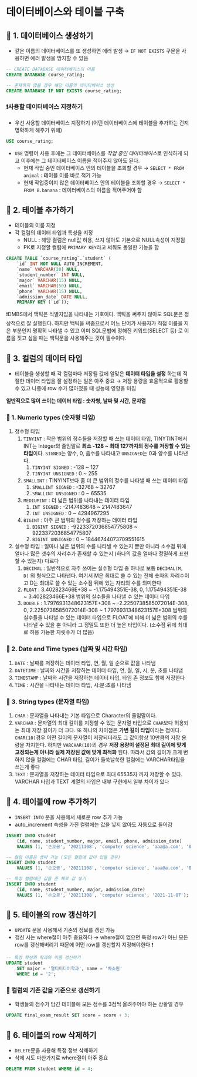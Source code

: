 # 데이터베이스와 테이블 구축

## 📌 1. 데이터베이스 생성하기

- 같은 이름의 데이터베이스를 또 생성하면 에러 발생 → `IF NOT EXISTS` 구문을 사용하면 에러 발생을 방지할 수 있음

```sql
-- CREATE DATABASE 데이터베이스의 이름
CREATE DATABASE course_rating;

-- 존재하지 않을 경우 해당 이름의 데이터베이스 생성
CREATE DATABASE IF NOT EXISTS course_rating;
```

### ❗️사용할 데이터베이스 지정하기

- 우선 사용할 데이터베이스 지정하기 (어떤 데이터베이스에 테이블을 추가하는 건지 명확하게 해주기 위해)

```sql
USE course_rating;
```

- `USE` 명령어 사용 후에는 그 데이터베이스를 *작업 중인 데이터베이스*로 인식하게 되고 이후에는 그 데이터베이스 이름을 적어주지 않아도 된다.
    - 현재 작업 중인 데이터베이스 안의 테이블을 조회할 경우 → `SELECT * FROM animal` : 테이블 이름 바로 적기 가능
    - 현재 작업중이지 않은 데이터베이스 안의 테이블을 조회할 경우 → `SELECT * FROM B.banana` : 데이터베이스의 이름을 적어주어야 함

## 📌 2. 테이블 추가하기

- 테이블의 이름 지정
- 각 컬럼의 데이터 타입과 특성을 지정
    - NULL : 해당 컬럼은 null값 허용, 쓰지 않아도 기본으로 NULL속성이 지정됨
    - PK로 지정할 컬럼에 `PRIMARY KEY`라고 써줘도 동일한 기능을 함

```sql
CREATE TABLE `course_rating`.`student` (
	`id` INT NOT NULL AUTO_INCREMENT,
	`name` VARCHAR(20) NULL,
	`student_number` INT NULL,
	`major` VARCHAR(15) NULL,
	`email` VARCHAR(50) NULL, 
	`phone` VARCHAR(15) NULL,
	`admission_date` DATE NULL,
	PRIMARY KEY (`id`));
```

❗️DMBS에서 백틱은 식별자임을 나타내는 기호이다. 백틱을 써주지 않아도 SQL문은 정상적으로 잘 실행된다. 하지만 백틱을 써줌으로서 어느 단어가 사용자가 직접 이름을 지은 부분인지 명확히 나타낼 수 있고 이미 SQL문법에 정해진 키워드(SELECT 등) 로 이름을 짓고 싶을 때는 백틱문을 사용해주는 것이 필수이다.

## 📌 3. 컬럼의 데이터 타입

- 테이블을 생성할 때 각 컬럼마다 저장될 값에 알맞은 **데이터 타입을 설정** 하는데 적절한 데이터 타입을 잘 설정하는 일은 아주 중요 → 저장 용량을 효율적으로 활용할 수 있고 나중에 row 수가 많아졌을 때 성능에 영향을 미침

**일반적으로 많이 쓰이는 데이터 타입 : 숫자형, 날짜 및 시간, 문자열**

### 📝 1. Numeric types (숫자형 타입)

1. 정수형 타입
    1. `TINYINT` : 작은 범위의 정수들을 저장할 때 쓰는 데이터 타입, TINYTINT에서 INT는 Integer의 줄임말로 **최소 -128 ~ 최대 127까지의 정수를 저장할 수 있는 타입**이다. `SIGNED`는 양수, 0, 음수를 나타내고 `UNSIGNED`는 0과 양수를 나타낸다.
        1. `TINYINT SIGNED` : -128 ~ 127
        2. `TINYINT UNSIGNED` : 0 ~ 255
    2. `SMALLINT` : TINYINT보다 좀 더 큰 범위의 정수를 나타낼 때 쓰는 데이터 타입 
        1. `SMALLINT SIGNED` : -32768 ~ 32767
        2. `SMALLINT UNSIGNED` : 0 ~ 65535
    3. `MEDIUMINT` : 더 넓은 범위를 나타내는 데이터 타입 
        1. `INT SIGNED` : -2147483648 ~ 2147483647
        2. `INT UNSIGNED` : 0 ~ 4294967295
    4. `BIGINT` : 아주 큰 범위의 정수를 저장하는 데이터 타입
        1. `BIGINT SIGNED` : -9223372036854775808 ~ 9223372036854775807
        2. `BIGINT UNSIGNED` : 0 ~ 18446744073709551615
2. 실수형 타입 : 얼마나 넓은 범위의 수를 나타낼 수 있는지 뿐만 아니라 소수점 뒤에 얼마나 많은 갯수의 자리수가 존재할 수 있는지 (하나의 값을 얼마나 정밀하게 표현할 수 있는지) 다르다
    1. `DECIMAL` : 일반적으로 자주 쓰이는 실수형 타입 중 하나로 보통 `DECIMAL(M, D)` 의 형식으로 나타낸다. 여기서 M은 최대로 쓸 수 있는 전체 숫자의 자리수이고 D는 최대로 쓸 수 있는 소수점 뒤에 있는 자리의 수를 의미한다 
    2. `FLOAT` : 3.402823466E+38 ~ -1.175494351E-38, 0, 1.175494351E-38 ~ 3.402823466E+38 범위의 실수들을 나타낼 수 있는 데이터 타입
    3. `DOUBLE` : 1.7976931348623157E+308 ~ -2.2250738585072014E-308, 0, 2.2250738585072014E-308 ~ 1.7976931348623157E+308 범위의 실수들을 나타낼 수 있는 데이터 타입으로 FLOAT에 비해 더 넓은 범위의 수를 나타낼 수 있을 뿐 아니라 그 정밀도 또한 더 높은 타입이다. (소수점 뒤에 최대로 허용 가능한 자릿수가 더 많음)
    

### 📝 2. Date and Time types (날짜 및 시간 타입)

1. `DATE` :  날짜를 저장하는 데이터 타입, 연, 월, 일 순으로 값을 나타냄
2. `DATETIME` : 날짜와 시간을 저장하는 데이터 타입, 연, 월, 일, 시, 분, 초를 나타냄
3. `TIMESTAMP` : 날짜와 시간을 저장하는 데이터 타입, 타임 존 정보도 함께 저장한다
4. `TIME` : 시간을 나타내는 데이터 타입, 시:분:초를 나타냄

### 📝 3. String types (문자열 타입)

1. `CHAR` : 문자열을 나타내는 기본 타입으로 Character의 줄임말이다. 
2. `VARCHAR` : 문자열의 최대 길이를 지정할 수 있는 문자열 타입으로 `CHAR`보다 허용되는 최대 저장 길이가 더 크다. 또 하나의 차이점은 **가변 길이 타입**이라는 점이다. `CHAR(10)`경우 어떤 길이의 문자열이 저장되더라도 그 값이항상 10만큼의 저장 용량을 차지한다. 하지만 `VARCHAR(10)`의 경우 **저장 용량이 설정된 최대 길이에 맞게 고정되는게 아니라 실제 저장된 값에 맞게 최적화** 된다. 따라서 값의 길이가 크게 변하지 않을 컬럼에는 CHAR 타입, 길이가 들쑥날쑥한 컬럼에는 VARCHAR타입을 쓰는게 좋다
3. `TEXT` : 문자열을 저장하는 데이터 타입으로 최대 65535자 까지 저장할 수 있다. VARCHAR 타입과 TEXT 계열의 타입은 내부 구현에서 일부 차이가 있다 

## 📌 4. 테이블에 row 추가하기

- `INSERT INTO` 문을 사용해서 새로운 row 추가 가능
- auto_increment 속성을 가진 컬럼에는 값을 넣지 않아도 자동으로 들어감

```sql
INSERT INTO student 
	(id, name, student_number, major, email, phone, admission_date)
	VALUES (1, '손오공', '20211108', 'computer science', 'aaa@a.com', '010-1234-5678', '2021-11-07');

-- 컬럼 이름은 생략 가능 (모든 컬럼에 값이 있을 경우)
INSERT INTO student 
	VALUES (1, '손오공', '20211108', 'computer science', 'aaa@a.com', '010-1234-5678', '2021-11-07');

-- 특정 컬럼에만 값을 준 채로 값 넣기
INSERT INTO student 
	(id, name, student_number, major, admission_date)
	VALUES (1, '손오공', '20211108', 'computer science', '2021-11-07');
```

## 📌 5. 테이블의 row 갱신하기

- `UPDATE` 문을 사용해서 기존의 정보를 갱신 가능
- 갱신 시는 where절이 아주 중요하다 → where절이 없으면 특정 row가 아닌 모든 row를 갱신해버리기 때문에 어떤 row를 갱신할지 지정해야한다 ❗️

```sql
-- 특정 학생의 학과와 이름 갱신하기 
UPDATE student 
	SET major = '멀티미디어학과', name = '차소원' 
	WHERE id = '2';
```

### 📝  컬럼의 기존 값을 기준으로 갱신하기

- 학생들의 점수가 담긴 테이블에 모든 점수를 3점씩 올려주어야 하는 상황일 경우

```sql
UPDATE final_exam_result SET score = score + 3;
```

## 📌 6. 테이블의 row 삭제하기

- `DELETE`문을 사용해 특정 정보 삭제하기
- 삭제 시도 마찬가지로 where절이 아주 중요

```sql
DELETE FROM student WHERE id = 4;
```